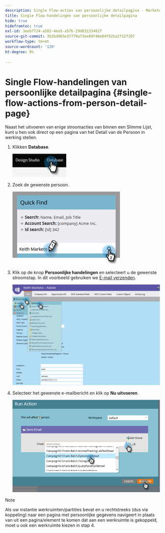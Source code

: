```yaml
---
description: Single Flow-acties van persoonlijke detailpagina - Marketo Docs - Productdocumentatie
title: Single Flow-handelingen van persoonlijke detailpagina
hide: true
hidefromtoc: true
exl-id: 3eeb7724-a502-4ea5-a57b-29d03133402f
source-git-commit: 3b2bd965e37779af3ee89f46e04f925a2f12f207
workflow-type: tm+mt
source-wordcount: '120'
ht-degree: 0%

---
```


# Single Flow-handelingen van persoonlijke detailpagina {#single-flow-actions-from-person-detail-page}

Naast het uitvoeren van enige stroomacties van binnen een Slimme Lijst, kunt u hen ook direct op een pagina van het Detail van de Persoon in werking stellen.

1. Klikken **Database**.

   ![](assets/single-flow-actions-from-person-detail-page-1.png)

1. Zoek de gewenste persoon.

   ![](assets/single-flow-actions-from-person-detail-page-2.png)

1. Klik op de knop **Persoonlijke handelingen** en selecteert u de gewenste stroomstap. In dit voorbeeld gebruiken we [E-mail verzenden](/help/marketo/product-docs/core-marketo-concepts/smart-campaigns/flow-actions/send-email.md).

   ![](assets/single-flow-actions-from-person-detail-page-3.png)

1. Selecteer het gewenste e-mailbericht en klik op **Nu uitvoeren**.

   ![](assets/single-flow-actions-from-person-detail-page-4.png)

>[!NOTE]
>
>Als uw instantie werkruimten/partities bevat en u rechtstreeks (dus via koppeling) naar een pagina met persoonlijke gegevens navigeert in plaats van uit een pagina/element te komen dat aan een werkruimte is gekoppeld, moet u ook een werkruimte kiezen in stap 4.
